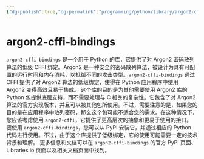 ```yaml
---
{"dg-publish":true,"dg-permalink":"programming/python/library/argon2-cffi-bindings.md","permalink":"/programming/python/library/argon2-cffi-bindings.md/"}
---
```



# argon2-cffi-bindings

`argon2-cffi-bindings` 是一个用于 Python 的库，它提供了对 Argon2 密码散列算法的低级 CFFI 绑定。Argon2 是一种安全的密码散列算法，被设计为具有可配置的运行时间和内存消耗，以抵御不同的攻击类型。`argon2-cffi-bindings` 通过 CFFI 提供了对 Argon2 算法的低级绑定，使得在 Python 应用程序中使用 Argon2 变得高效且易于集成。 这个库的目的是为其他需要使用 Argon2 库的 Python 包提供底层支持，而不需要处理与 C 相关的复杂性。它包含了对 Argon2 算法的官方实现版本，并且可以被其他包所使用。不过，需要注意的是，如果您的目的是在应用程序中散列密码，那么这个包可能不适合您的需求。在这种情况下，您应该考虑使用 `argon2-cffi`，它提供了更高层次的抽象和更易于使用的接口。 要使用 `argon2-cffi-bindings`，您可以从 PyPI 安装它，并通过相应的 Python 代码进行使用。不过，由于这个库提供了低级绑定，它的使用可能需要一定的技术背景和理解。 更多信息和文档可以在 `argon2-cffi-bindings` 的官方 PyPI 页面、Libraries.io 页面以及相关文档页面中找到。